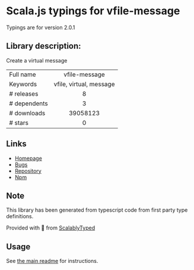 
# Scala.js typings for vfile-message

Typings are for version 2.0.1

## Library description:
Create a virtual message

|                    |                 |
| ------------------ | :-------------: |
| Full name          | vfile-message |
| Keywords           | vfile, virtual, message |
| # releases         | 8 |
| # dependents       | 3 |
| # downloads        | 39058123 |
| # stars            | 0 |

## Links
- [Homepage](https://github.com/vfile/vfile-message#readme)
- [Bugs](https://github.com/vfile/vfile-message/issues)
- [Repository](https://github.com/vfile/vfile-message)
- [Npm](https://www.npmjs.com/package/vfile-message)
    


## Note
This library has been generated from typescript code from first party type definitions.

Provided with :purple_heart: from [ScalablyTyped](https://github.com/oyvindberg/ScalablyTyped)

## Usage
See [the main readme](../../readme.md) for instructions.



